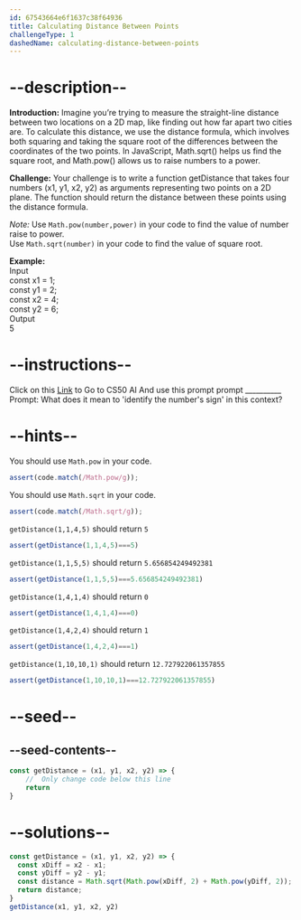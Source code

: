 ```yaml
---
id: 67543664e6f1637c38f64936
title: Calculating Distance Between Points
challengeType: 1
dashedName: calculating-distance-between-points
---
```


# --description--

**Introduction:**
Imagine you’re trying to measure the straight-line distance between two locations on a 2D map, like finding out how far apart two cities are. To calculate this distance, we use the distance formula, which involves both squaring and taking the square root of the differences between the coordinates of the two points. In JavaScript, Math.sqrt() helps us find the square root, and Math.pow() allows us to raise numbers to a power.
<br>

**Challenge:**
Your challenge is to write a function getDistance that takes four numbers (x1, y1, x2, y2) as arguments representing two points on a 2D plane. The function should return the distance between these points using the distance formula.

*Note:* 
Use `Math.pow(number,power)` in your code to find the value of number raise to power. <br>
Use `Math.sqrt(number)` in your code to find the value of square root.

**Example:**
<br>
Input <br>
const x1 = 1; <br>
const y1 = 2; <br>
const x2 = 4; <br>
const y2 = 6; <br>
Output <br>
5

# --instructions--

Click on this <a href = "https://cs50.ai/chat">Link</a>  to Go to CS50 AI 
And use this prompt prompt __________
Prompt: What does it mean to 'identify the number's sign' in this context?

# --hints--

You should use `Math.pow`  in your code.

```js
assert(code.match(/Math.pow/g));
```

You should use `Math.sqrt`  in your code.

```js
assert(code.match(/Math.sqrt/g));
```

`getDistance(1,1,4,5)` should return `5`

```js
assert(getDistance(1,1,4,5)===5)
```

`getDistance(1,1,5,5)` should return `5.656854249492381`

```js
assert(getDistance(1,1,5,5)===5.656854249492381)
```

`getDistance(1,4,1,4)` should return `0`

```js
assert(getDistance(1,4,1,4)===0)
```

`getDistance(1,4,2,4)` should return `1`

```js
assert(getDistance(1,4,2,4)===1)
```

`getDistance(1,10,10,1)` should return `12.727922061357855`

```js
assert(getDistance(1,10,10,1)===12.727922061357855)
```

# --seed--
## --seed-contents--

```js
const getDistance = (x1, y1, x2, y2) => {
    //  Only change code below this line
    return
}
```

# --solutions--

```js
const getDistance = (x1, y1, x2, y2) => {
  const xDiff = x2 - x1;
  const yDiff = y2 - y1;
  const distance = Math.sqrt(Math.pow(xDiff, 2) + Math.pow(yDiff, 2));
  return distance;
}
getDistance(x1, y1, x2, y2)
```
